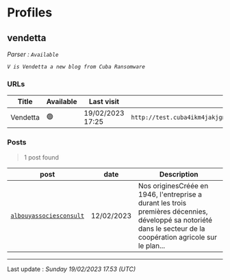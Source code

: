 # Profiles

## **vendetta**


_Parser : `Available`_

_`V is Vendetta a new blog from Cuba Ransomware`_

### URLs
| Title | Available | Last visit | fqdn | Screenshot 
|---|---|---|---|---|
| Vendetta | 🟢 | 19/02/2023 17:25 | `http://test.cuba4ikm4jakjgmkezytyawtdgr2xymvy6nvzgw5cglswg3si76icnqd.onion` | <a href="https://www.ransomware.live/screenshots/test-cuba4ikm4jakjgmkezytyawtdgr2xymvy6nvzgw5cglswg3si76icnqd-onion.png" target=_blank>📸</a> | 

### Posts

> 1 post found

| post | date | Description
|---|---|---|
| [`albouyassociesconsult`](https://google.com/search?q=albouyassociesconsult) | 12/02/2023 | Nos originesCréée en 1946, l'entreprise a durant les trois premières décennies, développé sa notoriété dans le secteur de la coopération agricole sur le plan... |

 --- 


Last update : _Sunday 19/02/2023 17.53 (UTC)_

